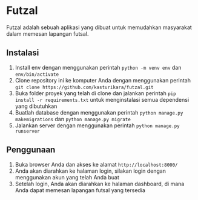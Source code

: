 # Futzal

Futzal adalah sebuah aplikasi yang dibuat untuk memudahkan masyarakat dalam memesan lapangan futsal.

## Instalasi

1. Install env dengan menggunakan perintah `python -m venv env` dan `env/bin/activate`
2. Clone repository ini ke komputer Anda dengan menggunakan perintah `git clone https://github.com/kasturikara/futzal.git`
3. Buka folder proyek yang telah di clone dan jalankan perintah `pip install -r requirements.txt` untuk menginstalasi semua dependensi yang dibutuhkan
4. Buatlah database dengan menggunakan perintah `python manage.py makemigrations` dan `python manage.py migrate`
5. Jalankan server dengan menggunakan perintah `python manage.py runserver`

## Penggunaan

1. Buka browser Anda dan akses ke alamat `http://localhost:8000/`
2. Anda akan diarahkan ke halaman login, silakan login dengan menggunakan akun yang telah Anda buat
3. Setelah login, Anda akan diarahkan ke halaman dashboard, di mana Anda dapat memesan lapangan futsal yang tersedia

